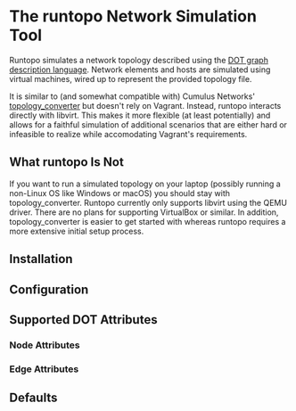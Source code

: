 # The runtopo Network Simulation Tool

Runtopo simulates a network topology described using the [DOT graph description
language](https://www.graphviz.org/doc/info/lang.html). Network elements and
hosts are simulated using virtual machines, wired up to represent the provided
topology file.

It is similar to (and somewhat compatible with) Cumulus Networks'
[topology\_converter](https://gitlab.com/cumulus-consulting/tools/topology_converter)
but doesn't rely on Vagrant. Instead, runtopo interacts directly with libvirt.
This makes it more flexible (at least potentially) and allows for a faithful
simulation of additional scenarios that are either hard or infeasible to
realize while accomodating Vagrant's requirements.


## What runtopo Is Not

If you want to run a simulated topology on your laptop (possibly running a
non-Linux OS like Windows or macOS) you should stay with topology\_converter.
Runtopo currently only supports libvirt using the QEMU driver. There are no
plans for supporting VirtualBox or similar. In addition, topology\_converter is
easier to get started with whereas runtopo requires a more extensive initial
setup process.


## Installation

## Configuration

## Supported DOT Attributes

### Node Attributes

### Edge Attributes

## Defaults
